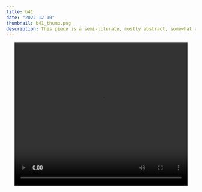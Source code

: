 ```yaml
---
title: b41
date: "2022-12-10"
thumbnail: b41_thump.png
description: This piece is a semi-literate, mostly abstract, somewhat amateurish critical exploration into the history of 'indexical reproduction'.
---
```


<div style="text-align: center">
<video id='_video_container' width='460' height='380' controls >
    <source src="./b41.iphone.mp4" type="video/mp4">
    <source src="./b41.theora.ogv" type="video/ogg">
    <source src="./b41.webmvp8.webm" type="video/webm">
</video>
</div>
